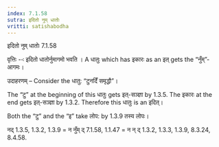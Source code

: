 ```yaml
---
index: 7.1.58
sutra: इदितो नुम् धातोः
vritti: satishabodha
---
```



 इदितो नुम् धातोः 7.1.58 

वृत्तिः --ः इदितो धातोर्नुमागमो भवति । A धातुः which has इकारः as an इत् gets the “नुँम्”-आगमः। 

उदाहरणम् – Consider the धातु: “टुनदिँ समृद्धौ”। 

The “टु” at the beginning of this धातुः gets इत्-सञ्ज्ञा by 1.3.5. The इकारः at the end gets इत्-सञ्ज्ञा by 1.3.2. Therefore this धातुः is an इदित्। 

Both the “टु” and the “इ” take लोप: by 1.3.9 तस्य लोपः। 


नद् 1.3.5, 1.3.2, 1.3.9 = न नुँम् द् 7.1.58, 1.1.47 = न न् द् 1.3.2, 1.3.3, 1.3.9, 8.3.24, 8.4.58. 


